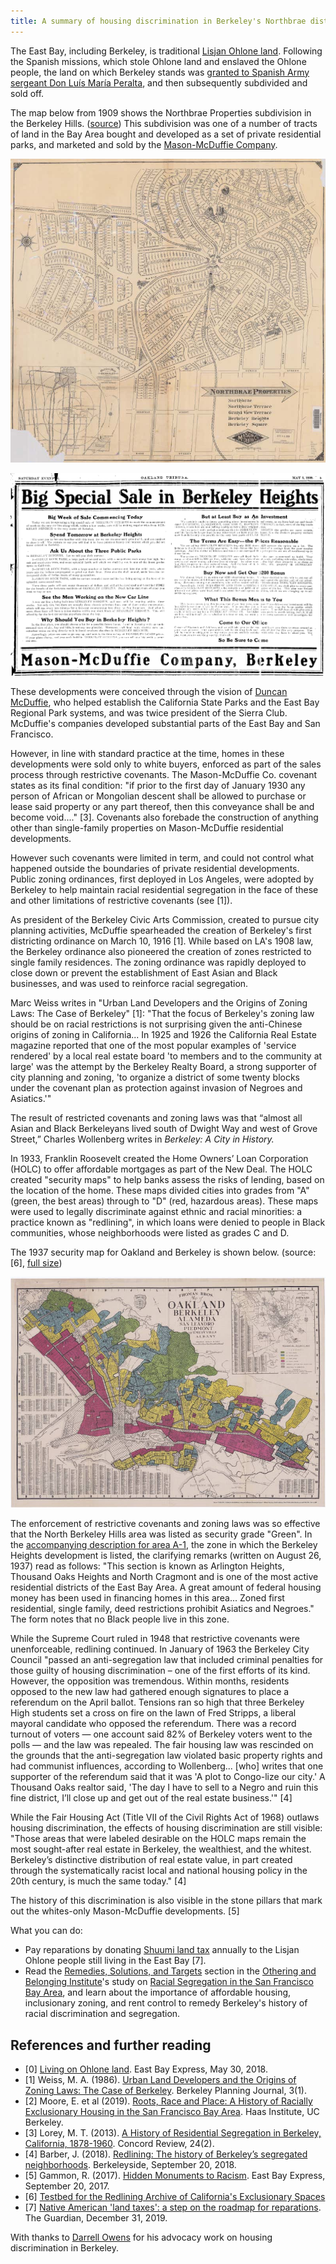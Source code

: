 ```yaml
---
title: A summary of housing discrimination in Berkeley's Northbrae district
---
```


The East Bay, including Berkeley, is traditional
[Lisjan Ohlone land](https://sogoreate-landtrust.com/shuumi-land-tax/#). Following
the Spanish missions, which stole Ohlone land and enslaved the Ohlone people, the land on
which Berkeley stands was
[granted to Spanish Army sergeant Don Luís María Peralta](https://en.wikipedia.org/wiki/Rancho_San_Antonio_(Peralta)),
and then subsequently subdivided and sold off.

The map below from 1909 shows the Northbrae Properties subdivision in
the Berkeley
Hills. ([source](https://digicoll.lib.berkeley.edu/record/58662))
This subdivision was one of a number of tracts of land in the Bay Area bought and developed as a set
of private residential parks, and marketed and sold by the
[Mason-McDuffie Company](https://oac.cdlib.org/findaid/ark:/13030/tf800006jp/admin/#bioghist-1.3.4).

![Northbrae Properties 1909](images/northbrae_properties_1909_thumb.jpeg)

![Berkeley Heights advertisement](images/berkeley_heights.png)

These developments were conceived through the vision of
[Duncan McDuffie](https://en.wikipedia.org/wiki/Duncan_McDuffie), who
helped establish the California State Parks and the East Bay Regional
Park systems, and was twice president of the Sierra Club. McDuffie's
companies developed substantial parts of the East Bay and San
Francisco.

However, in line with standard practice at the time, homes in these
developments were sold only to white buyers, enforced as part of the
sales process through restrictive covenants. The Mason-McDuffie Co. covenant states as
its final condition: "if prior to the first day of January 1930 any
person of African or Mongolian descent shall be allowed to purchase or
lease said property or any part thereof, then this conveyance shall be
and become void...." [3]. Covenants also forebade the construction of
anything other than single-family properties on Mason-McDuffie
residential developments.

However such covenants were limited in term, and could not control
what happened outside the boundaries of private residential
developments. Public zoning ordinances, first deployed in Los Angeles,
were adopted by Berkeley to help maintain racial residential
segregation in the face of these and other limitations of restrictive
covenants (see [1]).

As president of the Berkeley Civic Arts Commission, created to pursue
city planning activities, McDuffie spearheaded the creation of
Berkeley's first districting ordinance on March 10, 1916 [1]. While
based on LA's 1908 law, the Berkeley ordinance also pioneered the
creation of zones restricted to single family residences. The zoning
ordinance was rapidly deployed to close down or prevent the
establishment of East Asian and Black businesses, and was used to
reinforce racial segregation.

Marc Weiss writes in "Urban Land Developers and the Origins of Zoning
Laws: The Case of Berkeley" [1]: "That the focus of Berkeley's zoning
law should be on racial restrictions is not
surprising given the anti-Chinese origins of zoning in
California... In 1925 and 1926 the California Real Estate magazine 
reported that one of the most popular examples of 'service rendered'
by a local real estate board 'to members and to the community at
large' was the attempt by the Berkeley Realty Board, a strong
supporter of city planning and zoning, 'to organize a district of some
twenty blocks under the covenant plan as protection against invasion
of Negroes and Asiatics.'"

The result of restricted covenants and zoning laws was that “almost
all Asian and Black Berkeleyans lived south of Dwight Way and west of
Grove Street,” Charles Wollenberg writes in _Berkeley: A City in
History._

In 1933, Franklin Roosevelt created the Home Owners’ Loan Corporation
(HOLC) to offer affordable mortgages as part of the New Deal. The HOLC
created "security maps" to help banks assess the risks of lending,
based on the location of the home. These maps divided cities into
grades from "A" (green, the best areas) through to "D" (red, hazardous
areas). These maps were used to legally discriminate against ethnic
and racial minorities: a practice known as "redlining", in which loans
were denied to people in Black communities, whose neighborhoods were
listed as grades C and D.

The 1937 security map for Oakland and Berkeley is shown
below. (source: [6], [full size](images/oakland-berkeley-redline.jpg))

![Security map for Oakland and Berkeley](images/oakland-berkeley-redline-thumb.jpeg)

The enforcement of restrictive covenants and zoning laws was so effective that the
North Berkeley Hills area was listed as security grade "Green". In the
[accompanying description for area A-1](images/berkeley-a1.pdf), the zone in which the Berkeley
Heights development is listed, the clarifying remarks (written on
August 26, 1937) read as follows:
"This section is known as Arlington Heights, Thousand Oaks Heights and
North Cragmont and is one of the most active residential districts of
the East Bay Area. A great amount of federal housing money has been
used in financing homes in this area... Zoned first residential,
single family, deed restrictions prohibit Asiatics and Negroes." The
form notes that no Black people live in this zone.

While the Supreme Court ruled in 1948 that restrictive covenants were
unenforceable, redlining continued. In January of 1963 the Berkeley
City Council "passed an anti-segregation law that included criminal
penalties for those guilty of housing discrimination – one of the
first efforts of its kind. However, the opposition was
tremendous. Within months, residents opposed to the new law had
gathered enough signatures to place a referendum on the April
ballot. Tensions ran so high that three Berkeley High students set a
cross on fire on the lawn of Fred Stripps, a liberal mayoral candidate
who opposed the referendum. There was a record turnout of voters — one
account said 82% of Berkeley voters went to the polls  — and the law
was repealed. The fair housing law was rescinded on the grounds that
the anti-segregation law violated basic property rights and had
communist influences, according to Wollenberg... [who] writes
that one supporter of the referendum said that it was 'A plot to
Congo-lize our city.' A Thousand Oaks realtor said, 'The day I have to
sell to a Negro and ruin this fine district, I’ll close up and get out
of the real estate business.'" [4] 

While the Fair Housing Act (Title VII of the Civil Rights Act of 1968)
outlaws housing discrimination, the effects of housing discrimination
are still visible: "Those areas that were labeled desirable on
the HOLC maps remain the most sought-after real estate in Berkeley,
the wealthiest, and the whitest. Berkeley’s distinctive distribution
of real estate value, in part created through the systematically
racist local and national housing policy in the 20th century, is much
the same today." [4]

The history of this discrimination is also visible in the stone pillars
that mark out the whites-only Mason-McDuffie developments. [5]

What you can do:

- Pay reparations by donating
  [Shuumi land tax](https://sogoreate-landtrust.org/) annually to the
  Lisjan Ohlone people still living in the East Bay [7].
- Read the
  [Remedies, Solutions, and Targets](https://belonging.berkeley.edu/racial-segregation-san-francisco-bay-area-part-5)
  section in the
  [Othering and Belonging Institute](https://belonging.berkeley.edu/)'s
  study on
  [Racial Segregation in the San Francisco Bay Area](https://belonging.berkeley.edu/segregationinthebay),
  and learn about the importance of affordable housing, inclusionary
  zoning, and rent control to remedy Berkeley's history of racial
  discrimination and segregation.

## References and further reading

- [0]
  [Living on Ohlone land](https://m.eastbayexpress.com/oakland/living-on-ohlone-land/Content?oid=16512595&showFullText=true). East
  Bay Express, May 30, 2018.
- [1] Weiss, M. A. (1986).
[Urban Land Developers and the Origins of Zoning Laws: The Case of Berkeley](https://escholarship.org/uc/item/26b8d8zh).
Berkeley Planning Journal, 3(1).
- [2] Moore, E. et al
  (2019). [Roots, Race and Place: A History of Racially Exclusionary Housing in the San Francisco Bay Area](https://belonging.berkeley.edu/rootsraceplace).
  Haas Institute, UC Berkeley.
- [3] Lorey,
  M. T. (2013). [A History of Residential Segregation in Berkeley, California, 1878-1960](http://www.schoolinfosystem.org/pdf/2014/06/04SegregationinCA24-2.pdf).
  Concord Review, 24(2).
- [4] Barber,
  J. (2018). [Redlining: The history of Berkeley’s segregated neighborhoods](https://www.berkeleyside.com/2018/09/20/redlining-the-history-of-berkeleys-segregated-neighborhoods).
  Berkeleyside, September 20, 2018.
- [5] Gammon,
  R. (2017). [Hidden Monuments to Racism](https://www.eastbayexpress.com/oakland/hidden-monuments-to-racism/Content?oid=9251259). East
  Bay Express, September 20, 2017.
- [6] [Testbed for the Redlining Archive of California's Exclusionary Spaces](http://salt.umd.edu/T-RACES/)
- [7]
  [Native American 'land taxes': a step on the roadmap for reparations](https://www.theguardian.com/us-news/2019/dec/31/native-american-land-taxes-reparations). The
  Guardian, December 31, 2019.

With thanks to [Darrell Owens](https://twitter.com/IDoTheThinking) for
his advocacy work on housing discrimination in Berkeley.
